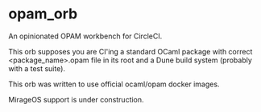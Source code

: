 # opam_orb
An opinionated OPAM workbench for CircleCI.

This orb supposes you are CI'ing a standard OCaml package
with correct <package_name>.opam file in its root and
a Dune build system (probably with a test suite).

This orb was written to use official ocaml/opam docker images.

MirageOS support is under construction.

